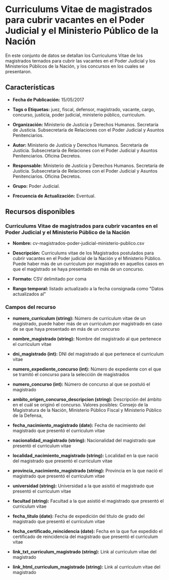 Curriculums Vitae de magistrados para cubrir vacantes en el Poder Judicial y el Ministerio Público de la Nación
===============================================================================================================

En este conjunto de datos se detallan los Curriculums Vitae de los magistrados ternados para cubrir las vacantes en el Poder Judicial y los Ministerios Públicos de la Nación, y los concursos en los cuales se presentaron.

Características
---------------

-   **Fecha de Publicación:** 15/05/2017

-   **Tags o Etiquetas:** juez, fiscal, defensor, magistrado, vacante, cargo, concurso, justicia, poder judicial, ministerio público, curriculum.

-   **Organización:** Ministerio de Justicia y Derechos Humanos. Secretaría de Justicia. Subsecretaría de Relaciones con el Poder Judicial y Asuntos Penitenciarios.

-   **Autor:** Ministerio de Justicia y Derechos Humanos. Secretaría de Justicia. Subsecretaría de Relaciones con el Poder Judicial y Asuntos Penitenciarios. Oficina Decretos.

-   **Responsable:** Ministerio de Justicia y Derechos Humanos. Secretaría de Justicia. Subsecretaría de Relaciones con el Poder Judicial y Asuntos Penitenciarios. Oficina Decretos.

-   **Grupo:** Poder Judicial.

-   **Frecuencia de Actualización:** Eventual.

Recursos disponibles
--------------------

### Curriculums Vitae de magistrados para cubrir vacantes en el Poder Judicial y el Ministerio Público de la Nación

-   **Nombre:** cv-magistrados-poder-judicial-ministerio-publico.csv

-   **Descripción:** Curriculums vitae de los Magistrados postulados para cubrir vacantes en el Poder judicial de la Nación y el Ministerio Público. Puede haber más de un curriculum por magistrado en aquellos casos en que el magistrado se haya presentado en más de un concurso.

-   **Formato:** CSV delimitado por coma

-   **Rango temporal:** listado actualizado a la fecha consignada como "Datos actualizados al"

### Campos del recurso

-   **numero\_curriculum (string):** Número de curriculum vitae de un magistrado, puede haber más de un curriculum por magistrado en caso de se que haya presentado en más de un concurso

-   **nombre\_magistrado (string):** Nombre del magistrado al que pertenece el curriculum vitae

-   **dni\_magistrado (int):** DNI del magistrado al que pertenece el curriculum vitae

-   **numero\_expediente\_concurso (int):** Número de expediente con el que se tramitó el concurso para la selección de magistrados

-   **numero\_concurso (int):** Número de concurso al que se postuló el magistrado

-   **ambito\_origen\_concurso\_descripcion (string):** Descripción del ámbito en el cuál se originó el concurso. Valores posibles: Consejo de la Magistratura de la Nación, Ministerio Público Fiscal y Ministerio Público de la Defensa,

-   **fecha\_nacimiento\_magistrado (date):** Fecha de nacimiento del magistrado que presentó el curriculum vitae

-   **nacionalidad\_magistrado (string):** Nacionalidad del magistrado que presentó el curriculum vitae

-   **localidad\_nacimiento\_magistrado (string):** Localidad en la que nació del magistrado que presentó el curriculum vitae

-   **provincia\_nacimiento\_magistrado (string):** Provincia en la que nació el magistrado que presentó el curriculum vitae

-   **universidad (string):** Universidad a la que asistió el magistrado que presentó el curriculum vitae

-   **facultad (string):** Facultad a la que asistió el magistrado que presentó el curriculum vitae

-   **fecha\_titulo (date):** Fecha de expedición del título de grado del magistrado que presentó el curriculum vitae

-   **fecha\_certificado\_reincidencia (date):** Fecha en la que fue expedido el certificado de reincidencia del magistrado que presentó el curriculum vitae

-   **link\_txt\_curriculum\_magistrado (string):** Link al curriculum vitae del magistrado

-   **link\_html\_curriculum\_magistrado (string):** Link al curriculum vitae del magistrado

